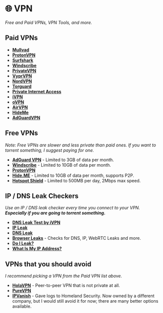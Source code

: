 # 🌐 VPN

*Free and Paid VPNs, VPN Tools, and more.*

## Paid VPNs

- [**Mullvad**](https://mullvad.net)
- [**ProtonVPN**](https://protonvpn.com)
- [**Surfshark**](https://surfshark.com)
- [**Windscribe**](https://windscribe.com)
- [**PrivateVPN**](https://privatevpn.com)
- [**VyprVPN**](https://vyprvpn.com)
- [**NordVPN**](https://nordvpn.com)
- [**Torguard**](https://torguard.net)
- [**Private Internet Access**](https://privateinternetaccess.com)
- [**iVPN**](https://ivpn.net)
- [**oVPN**](https://ovpn.com/en)
- [**AirVPN**](https://airvpn.org)
- [**HideMe**](https://hide.me/en/)
- [**AdGuardVPN**](https://adguard-vpn.com/en/welcome.html)

## Free VPNs

*Note: Free VPNs are slower and less private than paid ones. If you want to torrent something, I suggest paying for one.*

- [**AdGuard VPN**](https://adguard-vpn.com/en/welcome.html) - Limited to 3GB of data per month.
- [**Windscribe**](https://windscribe.com/features/use-for-free) - Limited to 10GB of data per month.
- [**ProtonVPN**](https://protonvpn.com/pricing)
- [**Hide.ME**](https://hide.me/en/free-vpn) - Limited to 10GB of data per month, supports P2P.
- [**Hotspot Shield**](https://hotspotshield.com/free-vpn) - Limited to 500MB per day, 2Mbps max speed.

## IP / DNS Leak Checkers

*Use an IP / DNS leak checker every time you connect to your VPN. **Especially if you are going to torrent something.***

- [**DNS Leak Test by iVPN**](https://dnsleaktest.com)
- [**IP Leak**](https://ipleak.net)
- [**DNS Leak**](https://bash.ws/dnsleak)
- [**Browser Leaks**](https://browserleaks.com) - Checks for DNS, IP, WebRTC Leaks and more.
- [**Do I Leak?**](https://top10vpn.com/tools/do-i-leak)
- [**What Is My IP Address?**](https://whatismyipaddress.com)

## VPNs that you should avoid

*I recommend picking a VPN from the Paid VPN list above.*

- [**HolaVPN**](https://hola.org/) - Peer-to-peer VPN that is not private at all.
- [**PureVPN**](https://purevpn.com)
- [**IPVanish**](https://ipvanish.com) - Gave logs to Homeland Security. Now owned by a different company, but I would still avoid it for now; there are many better options available.
